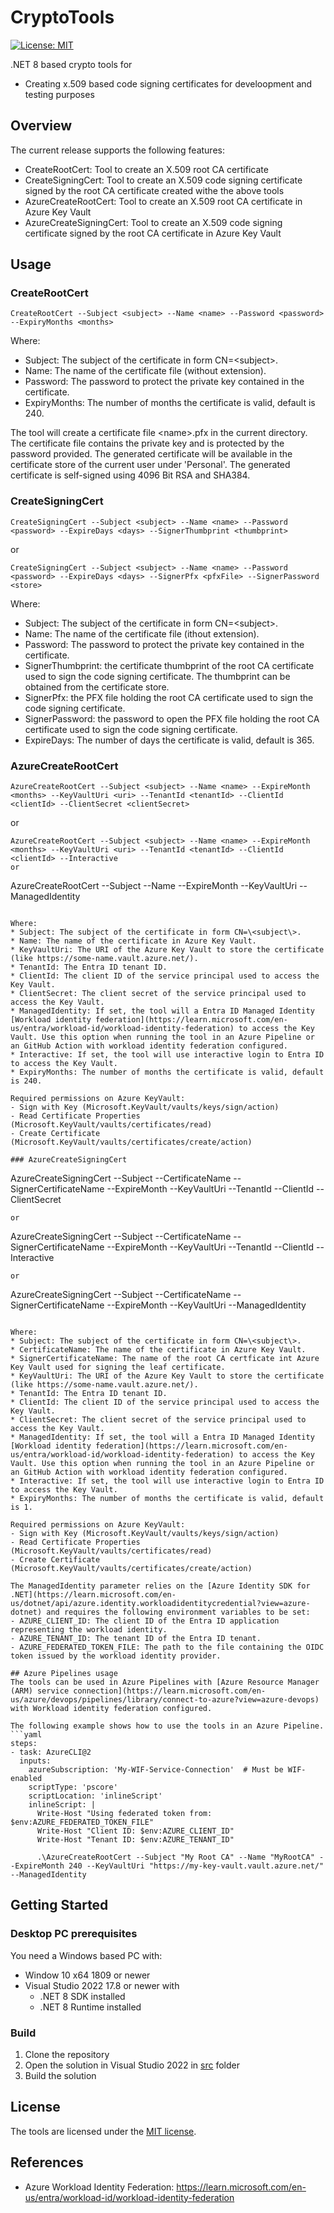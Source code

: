 # CryptoTools
[![License: MIT](https://img.shields.io/badge/License-MIT-green.svg)](LICENSE)

.NET 8 based crypto tools for
* Creating x.509 based code signing certificates for develoopment and testing purposes

## Overview

The current release supports the following features:
* CreateRootCert: Tool to create an X.509 root CA certificate
* CreateSigningCert: Tool to create an X.509 code signing certificate signed by the root CA certificate created withe the above tools
* AzureCreateRootCert: Tool to create an X.509 root CA certificate in Azure Key Vault
* AzureCreateSigningCert: Tool to create an X.509 code signing certificate signed by the root CA certificate in Azure Key Vault

## Usage

### CreateRootCert

```
CreateRootCert --Subject <subject> --Name <name> --Password <password> --ExpiryMonths <months>
```
Where:
* Subject: The subject of the certificate in form CN=\<subject\>.
* Name: The name of the certificate file (without extension).
* Password: The password to protect the private key contained in the certificate.
* ExpiryMonths: The number of months the certificate is valid, default is 240.

The tool will create a certificate file \<name\>.pfx in the current directory. The certificate file contains the private key and is protected by the password provided.
The generated certificate will be available in the certificate store of the current user under 'Personal'.
The generated certificate is self-signed using 4096 Bit RSA and SHA384.

### CreateSigningCert

```
CreateSigningCert --Subject <subject> --Name <name> --Password <password> --ExpireDays <days> --SignerThumbprint <thumbprint> 
```
or
```
CreateSigningCert --Subject <subject> --Name <name> --Password <password> --ExpireDays <days> --SignerPfx <pfxFile> --SignerPassword <store>
```

Where:
* Subject: The subject of the certificate in form CN=\<subject\>.
* Name: The name of the certificate file (ithout extension).
* Password: The password to protect the private key contained in the certificate.
* SignerThumbprint: the certificate thumbprint of the root CA certificate used to sign the code signing certificate. The thumbprint can be obtained from the certificate store.
* SignerPfx: the PFX file holding the root CA certificate used to sign the code signing certificate.
* SignerPassword: the password to open the PFX file holding the root CA certificate used to sign the code signing certificate.
* ExpireDays: The number of days the certificate is valid, default is 365.

### AzureCreateRootCert
```
AzureCreateRootCert --Subject <subject> --Name <name> --ExpireMonth <months> --KeyVaultUri <uri> --TenantId <tenantId> --ClientId <clientId> --ClientSecret <clientSecret>
```
or
```
AzureCreateRootCert --Subject <subject> --Name <name> --ExpireMonth <months> --KeyVaultUri <uri> --TenantId <tenantId> --ClientId <clientId> --Interactive
or
```
AzureCreateRootCert --Subject <subject> --Name <name> --ExpireMonth <months> --KeyVaultUri <uri> --ManagedIdentity
```

Where:
* Subject: The subject of the certificate in form CN=\<subject\>.
* Name: The name of the certificate in Azure Key Vault.
* KeyVaultUri: The URI of the Azure Key Vault to store the certificate (like https://some-name.vault.azure.net/).
* TenantId: The Entra ID tenant ID.
* ClientId: The client ID of the service principal used to access the Key Vault.
* ClientSecret: The client secret of the service principal used to access the Key Vault.
* ManagedIdentity: If set, the tool will a Entra ID Managed Identity [Workload identity federation](https://learn.microsoft.com/en-us/entra/workload-id/workload-identity-federation) to access the Key Vault. Use this option when running the tool in an Azure Pipeline or an GitHub Action with workload identity federation configured.
* Interactive: If set, the tool will use interactive login to Entra ID to access the Key Vault.
* ExpiryMonths: The number of months the certificate is valid, default is 240.

Required permissions on Azure KeyVault:
- Sign with Key (Microsoft.KeyVault/vaults/keys/sign/action)
- Read Certificate Properties  (Microsoft.KeyVault/vaults/certificates/read)
- Create Certificate (Microsoft.KeyVault/vaults/certificates/create/action)

### AzureCreateSigningCert
```
AzureCreateSigningCert --Subject <subject> --CertificateName <name> --SignerCertificateName <rootName> --ExpireMonth <months> --KeyVaultUri <uri> --TenantId <tenantId> --ClientId <clientId> --ClientSecret <clientSecret>
```
or
```
AzureCreateSigningCert --Subject <subject> --CertificateName <name> --SignerCertificateName <rootName> --ExpireMonth <months> --KeyVaultUri <uri> --TenantId <tenantId> --ClientId <clientId> --Interactive
```
or
```
AzureCreateSigningCert --Subject <subject> --CertificateName <name> --SignerCertificateName <rootName> --ExpireMonth <months> --KeyVaultUri <uri> --ManagedIdentity
```

Where:
* Subject: The subject of the certificate in form CN=\<subject\>.
* CertificateName: The name of the certificate in Azure Key Vault.
* SignerCertificateName: The name of the root CA certficate int Azure Key Vault used for signing the leaf certificate.
* KeyVaultUri: The URI of the Azure Key Vault to store the certificate (like https://some-name.vault.azure.net/).
* TenantId: The Entra ID tenant ID.
* ClientId: The client ID of the service principal used to access the Key Vault.
* ClientSecret: The client secret of the service principal used to access the Key Vault.
* ManagedIdentity: If set, the tool will a Entra ID Managed Identity [Workload identity federation](https://learn.microsoft.com/en-us/entra/workload-id/workload-identity-federation) to access the Key Vault. Use this option when running the tool in an Azure Pipeline or an GitHub Action with workload identity federation configured.
* Interactive: If set, the tool will use interactive login to Entra ID to access the Key Vault.
* ExpiryMonths: The number of months the certificate is valid, default is 1.
 
Required permissions on Azure KeyVault:
- Sign with Key (Microsoft.KeyVault/vaults/keys/sign/action)
- Read Certificate Properties  (Microsoft.KeyVault/vaults/certificates/read)
- Create Certificate (Microsoft.KeyVault/vaults/certificates/create/action)

The ManagedIdentity parameter relies on the [Azure Identity SDK for .NET](https://learn.microsoft.com/en-us/dotnet/api/azure.identity.workloadidentitycredential?view=azure-dotnet) and requires the following environment variables to be set:
- AZURE_CLIENT_ID: The client ID of the Entra ID application representing the workload identity.
- AZURE_TENANT_ID: The tenant ID of the Entra ID tenant.
- AZURE_FEDERATED_TOKEN_FILE: The path to the file containing the OIDC token issued by the workload identity provider.

## Azure Pipelines usage
The tools can be used in Azure Pipelines with [Azure Resource Manager (ARM) service connection](https://learn.microsoft.com/en-us/azure/devops/pipelines/library/connect-to-azure?view=azure-devops) with Workload identity federation configured. 

The following example shows how to use the tools in an Azure Pipeline.
```yaml
steps:
- task: AzureCLI@2
  inputs:
    azureSubscription: 'My-WIF-Service-Connection'  # Must be WIF-enabled
    scriptType: 'pscore'
    scriptLocation: 'inlineScript'
    inlineScript: |
      Write-Host "Using federated token from: $env:AZURE_FEDERATED_TOKEN_FILE"
      Write-Host "Client ID: $env:AZURE_CLIENT_ID"
      Write-Host "Tenant ID: $env:AZURE_TENANT_ID"

      .\AzureCreateRootCert --Subject "My Root CA" --Name "MyRootCA" --ExpireMonth 240 --KeyVaultUri "https://my-key-vault.vault.azure.net/" --ManagedIdentity
```

## Getting Started

### Desktop PC prerequisites
You need a Windows based PC with:
- Window 10 x64 1809 or newer
- Visual Studio 2022 17.8 or newer with 
  - .NET 8 SDK installed
  - .NET 8 Runtime installed

### Build

1. Clone the repository
1. Open the solution in Visual Studio 2022 in [src](src) folder
1. Build the solution

## License
The tools are licensed under the [MIT license](LICENSE).

## References
- Azure Workload Identity Federation: https://learn.microsoft.com/en-us/entra/workload-id/workload-identity-federation

